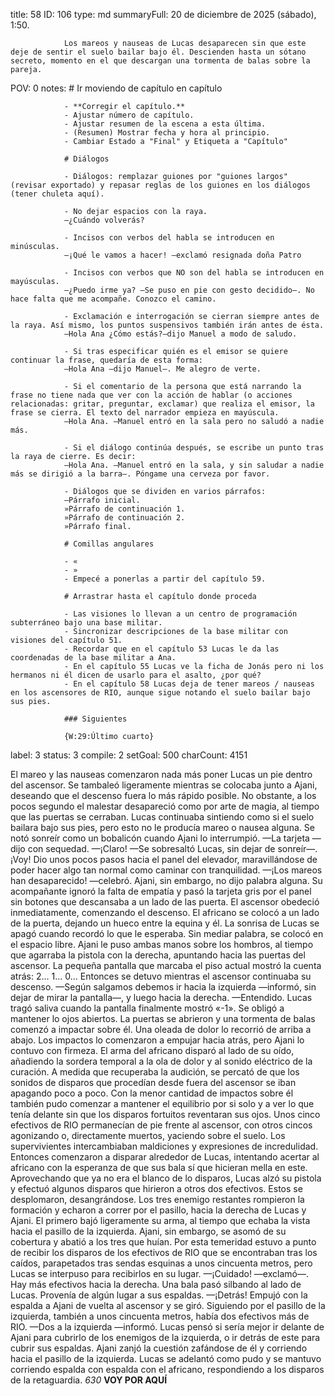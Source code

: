 title:          58
ID:             106
type:           md
summaryFull:    20 de diciembre de 2025 (sábado), 1:50.
                
                Los mareos y nauseas de Lucas desaparecen sin que este deje de sentir el suelo bailar bajo él. Descienden hasta un sótano secreto, momento en el que descargan una tormenta de balas sobre la pareja.
POV:            0
notes:          # Ir moviendo de capítulo en capítulo
                
                - **Corregir el capítulo.**
                - Ajustar número de capítulo.
                - Ajustar resumen de la escena a esta última.
                - (Resumen) Mostrar fecha y hora al principio.
                - Cambiar Estado a "Final" y Etiqueta a "Capítulo"
                
                # Diálogos
                
                - Diálogos: remplazar guiones por "guiones largos" (revisar exportado) y repasar reglas de los guiones en los diálogos (tener chuleta aquí).
                
                - No dejar espacios con la raya.
                —¿Cuándo volverás?
                
                - Incisos con verbos del habla se introducen en minúsculas.
                —¡Qué le vamos a hacer! —exclamó resignada doña Patro
                
                - Incisos con verbos que NO son del habla se introducen en mayúsculas.
                —¿Puedo irme ya? —Se puso en pie con gesto decidido—. No hace falta que me acompañe. Conozco el camino.
                
                - Exclamación e interrogación se cierran siempre antes de la raya. Así mismo, los puntos suspensivos también irán antes de ésta.
                —Hola Ana ¿Cómo estás?—dijo Manuel a modo de saludo.
                
                - Si tras especificar quién es el emisor se quiere continuar la frase, quedaría de esta forma:
                —Hola Ana —dijo Manuel—. Me alegro de verte.
                
                - Si el comentario de la persona que está narrando la frase no tiene nada que ver con la acción de hablar (o acciones relacionadas: gritar, preguntar, exclamar) que realiza el emisor, la frase se cierra. El texto del narrador empieza en mayúscula.
                —Hola Ana. —Manuel entró en la sala pero no saludó a nadie más.
                
                - Si el diálogo continúa después, se escribe un punto tras la raya de cierre. Es decir:
                —Hola Ana. —Manuel entró en la sala, y sin saludar a nadie más se dirigió a la barra—. Póngame una cerveza por favor.
                
                - Diálogos que se dividen en varios párrafos:
                —Párrafo inicial.
                »Párrafo de continuación 1.
                »Párrafo de continuación 2.
                »Párrafo final.
                
                # Comillas angulares
                
                - «
                - »
                - Empecé a ponerlas a partir del capítulo 59.
                
                # Arrastrar hasta el capítulo donde proceda
                
                - Las visiones lo llevan a un centro de programación subterráneo bajo una base militar.
                - Sincronizar descripciones de la base militar con visiones del capítulo 51.
                - Recordar que en el capítulo 53 Lucas le da las coordenadas de la base militar a Ana.
                - En el capítulo 55 Lucas ve la ficha de Jonás pero ni los hermanos ni él dicen de usarlo para el asalto, ¿por qué?
                - En el capítulo 58 Lucas deja de tener mareos / nauseas en los ascensores de RIO, aunque sigue notando el suelo bailar bajo sus pies.
                
                ### Siguientes
                
                {W:29:Último cuarto}
label:          3
status:         3
compile:        2
setGoal:        500
charCount:      4151


El mareo y las nauseas comenzaron nada más poner Lucas un pie dentro del ascensor. Se tambaleó ligeramente mientras se colocaba junto a Ajani, deseando que el descenso fuera lo más rápido posible.
No obstante, a los pocos segundo el malestar desapareció como por arte de magia, al tiempo que las puertas se cerraban. Lucas continuaba sintiendo como si el suelo bailara bajo sus pies, pero esto no le producía mareo o nausea alguna.
Se notó sonreír como un bobalicón cuando Ajani lo interrumpió.
—La tarjeta —dijo con sequedad.
—¡Claro! —Se sobresaltó Lucas, sin dejar de sonreír—. ¡Voy!
Dio unos pocos pasos hacia el panel del elevador, maravillándose de poder hacer algo tan normal como caminar con tranquilidad.
—¡Los mareos han desaparecido! —celebró.
Ajani, sin embargo, no dijo palabra alguna.
Su acompañante ignoró la falta de empatía y pasó la tarjeta gris por el panel sin botones que descansaba a un lado de las puerta. El ascensor obedeció inmediatamente, comenzando el descenso.
El africano se colocó a un lado de la puerta, dejando un hueco entre la equina y él. La sonrisa de Lucas se apagó cuando recordó lo que le esperaba.
Sin mediar palabra, se colocó en el espacio libre. Ajani le puso ambas manos sobre los hombros, al tiempo que agarraba la pistola con la derecha, apuntando hacia las puertas del ascensor.
La pequeña pantalla que marcaba el piso actual mostró la cuenta atrás: 2... 1... 0... Entonces se detuvo mientras el ascensor continuaba su descenso.
—Según salgamos debemos ir hacia la izquierda —informó, sin dejar de mirar la pantalla—, y luego hacia la derecha.
—Entendido.
Lucas tragó saliva cuando la pantalla finalmente mostró «-1». Se obligó a mantener lo ojos abiertos.
La puertas se abrieron y una tormenta de balas comenzó a impactar sobre él. Una oleada de dolor lo recorrió de arriba a abajo. Los impactos lo comenzaron a empujar hacia atrás, pero Ajani lo contuvo con firmeza.
El arma del africano disparó al lado de su oído, añadiendo la sordera temporal a la ola de dolor y al sonido eléctrico de la curación.
A medida que recuperaba la audición, se percató de que los sonidos de disparos que procedían desde fuera del ascensor se iban apagando poco a poco.
Con la menor cantidad de impactos sobre él también pudo comenzar a mantener el equilibrio por si solo y a ver lo que tenía delante sin que los disparos fortuitos reventaran sus ojos.
Unos cinco efectivos de RIO permanecían de pie frente al ascensor, con otros cincos agonizando o, directamente muertos, yaciendo sobre el suelo.
Los supervivientes intercambiaban maldiciones y expresiones de incredulidad. Entonces comenzaron a disparar alrededor de Lucas, intentando acertar al africano con la esperanza de que sus bala sí que hicieran mella en este.
Aprovechando que ya no era el blanco de lo disparos, Lucas alzó su pistola y efectuó algunos disparos que hirieron a otros dos efectivos. Estos se desplomaron, desangrándose.
Los tres enemigo restantes rompieron la formación y echaron a correr por el pasillo, hacia la derecha de Lucas y Ajani.
El primero bajó ligeramente su arma, al tiempo que echaba la vista hacia el pasillo de la izquierda. Ajani, sin embargo, se asomó de su cobertura y abatió a los tres que huían.
Por esta temeridad estuvo a punto de recibir los disparos de los efectivos de RIO que se encontraban tras los caídos, parapetados tras sendas esquinas a unos cincuenta metros, pero Lucas se interpuso para recibirlos en su lugar.
—¡Cuidado! —exclamó—. Hay más efectivos hacia la derecha.
Una bala pasó silbando al lado de Lucas. Provenía de algún lugar a sus espaldas.
—¡Detrás!
Empujó con la espalda a Ajani de vuelta al ascensor y se giró. Siguiendo por el pasillo de la izquierda, también a unos cincuenta metros, había dos efectivos más de RIO.
—Dos a la izquierda —informó.
Lucas pensó si sería mejor ir delante de Ajani para cubrirlo de los enemigos de la izquierda, o ir detrás de este para cubrir sus espaldas.
Ajani zanjó la cuestión zafándose de él y corriendo hacia el pasillo de la izquierda. Lucas se adelantó como pudo y se mantuvo corriendo espalda con espalda con el africano, respondiendo a los disparos de la retaguardia.
*630*
**VOY POR AQUÍ**